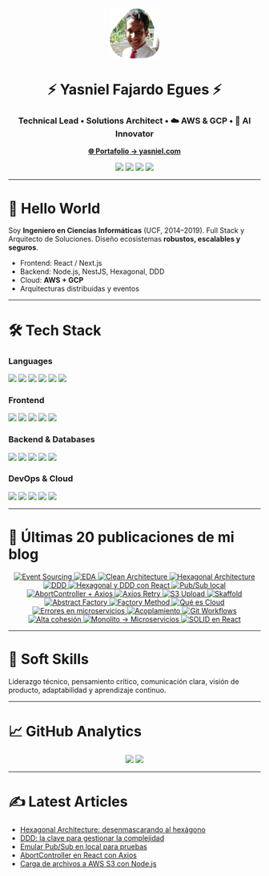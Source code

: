 <div align="center">
  <a href="https://infsoft.home.blog/">
    <img width="100" height="100" src="https://github.com/yasniel1408/yasniel1408/blob/main/mifoto.png" />
  </a>

  <h1>⚡ Yasniel Fajardo Egues ⚡</h1>
  <h3>Technical Lead • Solutions Architect • ☁️ AWS & GCP • 🤖 AI Innovator</h3>
  <a href="https://www.yasniel.com/" target="_blank"><b>🌐 Portafolio → yasniel.com</b></a>
</div>

<p align="center">
  <a href="https://twitter.com/yasnielfajardo"><img src="https://img.shields.io/badge/Twitter-071A2C?style=for-the-badge&logo=twitter&logoColor=white" /></a>
  <a href="https://www.linkedin.com/in/yasniel-fajardo-egues-65b228181"><img src="https://img.shields.io/badge/LinkedIn-071A2C?style=for-the-badge&logo=linkedin&logoColor=white" /></a>
  <a href="https://www.youtube.com/channel/UC6rabpoA7P6eaGs9MFNX7aQ"><img src="https://img.shields.io/badge/YouTube-071A2C?style=for-the-badge&logo=youtube&logoColor=white" /></a>
  <a href="https://www.facebook.com/yasniel.fajardoegues"><img src="https://img.shields.io/badge/Facebook-071A2C?style=for-the-badge&logo=facebook&logoColor=white" /></a>
</p>

---

# 👋 Hello World
Soy **Ingeniero en Ciencias Informáticas** (UCF, 2014–2019). Full Stack y Arquitecto de Soluciones. Diseño ecosistemas **robustos, escalables y seguros**.

- Frontend: React / Next.js
- Backend: Node.js, NestJS, Hexagonal, DDD
- Cloud: **AWS + GCP**
- Arquitecturas distribuidas y eventos

---

# 🛠️ Tech Stack

### Languages
<p align="left">
  <img width="40" src="https://cdn.icon-icons.com/icons2/2107/PNG/128/file_type_html_icon_130541.png" />
  <img width="40" src="https://cdn.icon-icons.com/icons2/2107/PNG/128/file_type_css_icon_130661.png" />
  <img width="40" src="https://cdn.icon-icons.com/icons2/2108/PNG/128/javascript_icon_130900.png" />
  <img width="40" src="https://cdn.icon-icons.com/icons2/2107/PNG/128/file_type_typescript_official_icon_130107.png" />
  <img width="40" src="https://cdn.icon-icons.com/icons2/2107/PNG/128/file_type_graphql_icon_130564.png" />
  <img width="40" src="https://cdn.icon-icons.com/icons2/2415/PNG/128/java_original_wordmark_logo_icon_146459.png" />
</p>

### Frontend
<p align="left">
  <img width="40" src="https://cdn.icon-icons.com/icons2/2415/PNG/128/react_original_logo_icon_146374.png" />
  <img width="40" src="https://cdn.icon-icons.com/icons2/2107/PNG/512/file_type_angular_icon_130754.png" />
  <img width="40" src="https://cdn.icon-icons.com/icons2/2415/PNG/128/redux_original_logo_icon_146365.png" />
  <img width="40" src="https://cdn.icon-icons.com/icons2/555/PNG/128/wordpress_icon-icons.com_53600.png" />
  <img width="40" src="https://cdn.icon-icons.com/icons2/2415/PNG/128/bootstrap_plain_logo_icon_146619.png" />
</p>

### Backend & Databases
<p align="left">
  <img width="40" src="https://cdn.icon-icons.com/icons2/2107/PNG/128/file_type_node_icon_130301.png" />
  <img width="40" src="https://cdn.icon-icons.com/icons2/2107/PNG/512/file_type_nest_middleware_ts_icon_130362.png" />
  <img width="40" src="https://cdn.icon-icons.com/icons2/2415/PNG/128/mongodb_original_wordmark_logo_icon_146425.png" />
  <img width="40" src="https://cdn.icon-icons.com/icons2/2415/PNG/128/postgresql_plain_wordmark_logo_icon_146390.png" />
  <img width="40" src="https://cdn.icon-icons.com/icons2/2415/PNG/128/mysql_original_wordmark_logo_icon_146417.png" />
</p>

### DevOps & Cloud
<p align="left">
  <img width="40" src="https://cdn.icon-icons.com/icons2/2407/PNG/512/aws_icon_146074.png" />
  <img width="40" src="https://cdn.icon-icons.com/icons2/2699/PNG/512/google_cloud_logo_icon_171058.png" />
  <img width="40" src="https://cdn.icon-icons.com/icons2/2407/PNG/512/docker_icon_146192.png" />
  <img width="40" src="https://cdn.icon-icons.com/icons2/2699/PNG/512/kubernetes_logo_icon_168359.png" />
  <img width="40" src="https://cdn.icon-icons.com/icons2/2107/PNG/128/file_type_git_icon_130581.png" />
</p>

---

# 📸 Últimas 20 publicaciones de mi blog
<p align="center">
  <!-- click abre el blog; son las imágenes destacadas de las últimas entradas -->
  <a href="https://infsoft.home.blog/" target="_blank">
    <img width="160" src="https://i0.wp.com/infsoft.home.blog/wp-content/uploads/2025/04/chatgpt-image-apr-3-2025-08_50_44-pm.png?resize=1100%2C733&ssl=1" alt="Event Sourcing" />
  </a>
  <a href="https://infsoft.home.blog/" target="_blank">
    <img width="160" src="https://infsoft.home.blog/wp-content/uploads/2024/07/image.webp?w=1100" alt="EDA" />
  </a>
  <a href="https://infsoft.home.blog/" target="_blank">
    <img width="160" src="https://infsoft.home.blog/wp-content/uploads/2024/06/image.webp?w=1100" alt="Clean Architecture" />
  </a>
  <a href="https://infsoft.home.blog/" target="_blank">
    <img width="160" src="https://infsoft.home.blog/wp-content/uploads/2024/06/8b2895e2-3c9b-4dc8-a5a5-aba6d2fcb555.webp?w=1100" alt="Hexagonal Architecture" />
  </a>
  <a href="https://infsoft.home.blog/" target="_blank">
    <img width="160" src="https://infsoft.home.blog/wp-content/uploads/2024/06/dallc2b7e-2024-06-03-21.35.10-create-a-visually-appealing-horizontal-image-for-a-social-media-post-about-domain-driven-design-ddd-with-purple-and-violet-colors.-the-image-should-.webp?w=1100" alt="DDD" />
  </a>
  <a href="https://infsoft.home.blog/" target="_blank">
    <img width="160" src="https://infsoft.home.blog/wp-content/uploads/2023/12/captura-de-pantalla-2023-12-26-a-las-7.38.39e280afp.m.png?w=1100" alt="Hexagonal y DDD con React" />
  </a>
  <a href="https://infsoft.home.blog/" target="_blank">
    <img width="160" src="https://infsoft.home.blog/wp-content/uploads/2023/12/node.js-google-cloud-pub-sub.jpg?w=1100" alt="Pub/Sub local" />
  </a>
  <a href="https://infsoft.home.blog/" target="_blank">
    <img width="160" src="https://infsoft.home.blog/wp-content/uploads/2023/11/54a473ac-copia.png?w=1100" alt="AbortController + Axios" />
  </a>
  <a href="https://infsoft.home.blog/" target="_blank">
    <img width="160" src="https://infsoft.home.blog/wp-content/uploads/2023/11/axios-retry.png?w=1100" alt="Axios Retry" />
  </a>
  <a href="https://infsoft.home.blog/" target="_blank">
    <img width="160" src="https://infsoft.home.blog/wp-content/uploads/2023/11/1_b9ciorxdrohvtdmouqa1_a.png?w=640" alt="S3 Upload" />
  </a>
  <a href="https://infsoft.home.blog/page/2/" target="_blank">
    <img width="160" src="https://infsoft.home.blog/wp-content/uploads/2023/08/skaffold.jpg?w=1100" alt="Skaffold" />
  </a>
  <a href="https://infsoft.home.blog/page/2/" target="_blank">
    <img width="160" src="https://infsoft.home.blog/wp-content/uploads/2023/08/captura-de-pantalla-2023-08-20-a-las-17.03.46.png?w=1100" alt="Abstract Factory" />
  </a>
  <a href="https://infsoft.home.blog/page/2/" target="_blank">
    <img width="160" src="https://infsoft.home.blog/wp-content/uploads/2023/08/captura-de-pantalla-2023-08-15-a-las-19.51.05.png?w=1100" alt="Factory Method" />
  </a>
  <a href="https://infsoft.home.blog/page/2/" target="_blank">
    <img width="160" src="https://infsoft.home.blog/wp-content/uploads/2023/08/captura-de-pantalla-2023-08-15-a-las-19.27.05.png?w=1100" alt="Qué es Cloud" />
  </a>
  <a href="https://infsoft.home.blog/page/2/" target="_blank">
    <img width="160" src="https://infsoft.home.blog/wp-content/uploads/2023/08/captura-de-pantalla-2023-08-07-a-las-21.34.44.png?w=665" alt="Errores en microservicios" />
  </a>
  <a href="https://infsoft.home.blog/page/2/" target="_blank">
    <img width="160" src="https://infsoft.home.blog/wp-content/uploads/2023/06/captura-de-pantalla-2023-06-25-a-las-17.25.13.png?w=1100" alt="Acoplamiento" />
  </a>
  <a href="https://infsoft.home.blog/page/2/" target="_blank">
    <img width="160" src="https://infsoft.home.blog/wp-content/uploads/2023/05/git-workflow-1-3932299259-e1684761212382.png?w=1100" alt="Git Workflows" />
  </a>
  <a href="https://infsoft.home.blog/page/2/" target="_blank">
    <img width="160" src="https://infsoft.home.blog/wp-content/uploads/2023/05/captura-de-pantalla-2023-05-21-a-las-22.54.41-1409455392-e1684720686598.png?w=1100" alt="Alta cohesión" />
  </a>
  <a href="https://infsoft.home.blog/page/2/" target="_blank">
    <img width="160" src="https://infsoft.home.blog/wp-content/uploads/2022/11/1wr1nuigbisx8q9kssk8fjq-622616235-e1668777707236.jpeg?w=509" alt="Monolito → Microservicios" />
  </a>
  <a href="https://infsoft.home.blog/page/3/" target="_blank">
    <img width="160" src="https://infsoft.home.blog/wp-content/uploads/2022/07/react-folder-structure.png?w=400" alt="SOLID en React" />
  </a>
</p>

---

# 🌱 Soft Skills
Liderazgo técnico, pensamiento crítico, comunicación clara, visión de producto, adaptabilidad y aprendizaje continuo.

---

# 📈 GitHub Analytics
<p align="center">
  <img width="48%" src="https://github-readme-stats.vercel.app/api?username=yasniel1408&show_icons=true&theme=tokyonight" />
  <img width="48%" src="https://github-readme-streak-stats.herokuapp.com/?user=yasniel1408&theme=tokyonight" />
</p>

---

# ✍️ Latest Articles
- [Hexagonal Architecture: desenmascarando al hexágono](https://infsoft.home.blog/2024/06/08/hexagonal-architecture-desenmascarando-al-hexagono/)
- [DDD: la clave para gestionar la complejidad](https://infsoft.home.blog/2024/06/03/el-diseno-orientado-al-dominio-ddd-la-clave-para-gestionar-la-complejidad-en-el-desarrollo-de-software/)
- [Emular Pub/Sub en local para pruebas](https://infsoft.home.blog/2023/12/14/emular-un-pubsub-en-local-para-hacer-pruebas/)
- [AbortController en React con Axios](https://infsoft.home.blog/2023/11/10/abortcontroller-en-react-con-axios-gestion-de-solicitudes-canceladas/)
- [Carga de archivos a AWS S3 con Node.js](https://infsoft.home.blog/2023/11/10/carga-de-archivos-a-aws-s3-con-node-js-y-express/)
